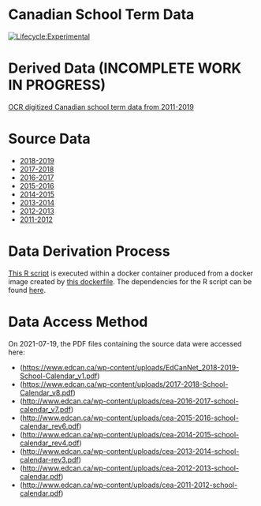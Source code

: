 Canadian School Term Data
=========================

[![Lifecycle:Experimental](https://img.shields.io/badge/Lifecycle-Experimental-339999)](<Redirect-URL>)

# Derived Data (INCOMPLETE WORK IN PROGRESS)

[OCR digitized Canadian school term data from 2011-2019](https://raw.githubusercontent.com/davidearn/iidda/master/data/school-terms-canada/derived-data/ocr-extracts.csv)

# Source Data

* [2018-2019](https://raw.githubusercontent.com/davidearn/iidda/master/data/school-terms-canada/source-data/EdCanNet_2018-2019-School-Calendar_v1.pdf)
* [2017-2018](https://raw.githubusercontent.com/davidearn/iidda/master/data/school-terms-canada/source-data/2017-2018-School-Calendar_v8.pdf)
* [2016-2017](https://raw.githubusercontent.com/davidearn/iidda/master/data/school-terms-canada/source-data/cea-2016-2017-school-calendar_v7.pdf)
* [2015-2016](https://raw.githubusercontent.com/davidearn/iidda/master/data/school-terms-canada/source-data/cea-2015-2016-school-calendar_rev6.pdf)
* [2014-2015](https://raw.githubusercontent.com/davidearn/iidda/master/data/school-terms-canada/source-data/cea-2014-2015-school-calendar_rev4.pdf)
* [2013-2014](https://raw.githubusercontent.com/davidearn/iidda/master/data/school-terms-canada/source-data/cea-2013-2014-school-calendar-rev3.pdf)
* [2012-2013](https://raw.githubusercontent.com/davidearn/iidda/master/data/school-terms-canada/source-data/cea-2012-2013-school-calendar.pdf)
* [2011-2012](https://raw.githubusercontent.com/davidearn/iidda/master/data/school-terms-canada/source-data/cea-2011-2012-school-calendar.pdf)

# Data Derivation Process

[This R script](https://github.com/davidearn/iidda/blob/main/data/school-terms-canada/conversion-scripts/school_term_ocr.R) is executed within a docker container produced from a docker image created by [this dockerfile](https://github.com/davidearn/iidda/blob/main/data/school-terms-canada/dockerfile). The dependencies for the R script can be found [here](https://github.com/stevencarlislewalker/iidda-tools/tree/main/R/iidda/R).

# Data Access Method

On 2021-07-19, the PDF files containing the source data were accessed here:

* (https://www.edcan.ca/wp-content/uploads/EdCanNet_2018-2019-School-Calendar_v1.pdf)
* (https://www.edcan.ca/wp-content/uploads/2017-2018-School-Calendar_v8.pdf)
* (http://www.edcan.ca/wp-content/uploads/cea-2016-2017-school-calendar_v7.pdf)
* (http://www.edcan.ca/wp-content/uploads/cea-2015-2016-school-calendar_rev6.pdf)
* (http://www.edcan.ca/wp-content/uploads/cea-2014-2015-school-calendar_rev4.pdf)
* (http://www.edcan.ca/wp-content/uploads/cea-2013-2014-school-calendar-rev3.pdf)
* (http://www.edcan.ca/wp-content/uploads/cea-2012-2013-school-calendar.pdf)
* (http://www.edcan.ca/wp-content/uploads/cea-2011-2012-school-calendar.pdf)
